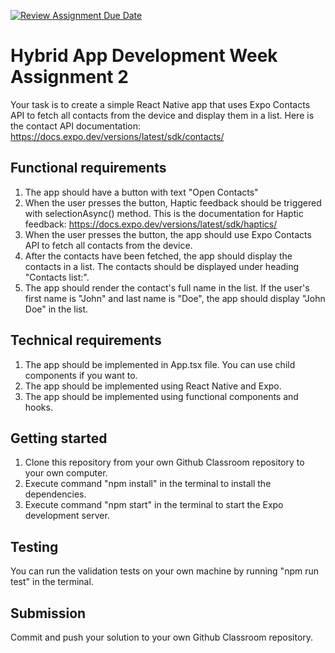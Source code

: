 [![Review Assignment Due Date](https://classroom.github.com/assets/deadline-readme-button-24ddc0f5d75046c5622901739e7c5dd533143b0c8e959d652212380cedb1ea36.svg)](https://classroom.github.com/a/DaqLFyo0)
# Hybrid App Development Week Assignment 2

Your task is to create a simple React Native app that uses Expo Contacts API
to fetch all contacts from the device and display them in a list.
Here is the contact API documentation: https://docs.expo.dev/versions/latest/sdk/contacts/

## Functional requirements
1. The app should have a button with text "Open Contacts"
2. When the user presses the button, Haptic feedback should be triggered with selectionAsync() method.
This is the documentation for Haptic feedback: https://docs.expo.dev/versions/latest/sdk/haptics/
3. When the user presses the button, the app should use Expo Contacts API to fetch all 
contacts from the device.
4. After the contacts have been fetched, the app should display the contacts in a list. The contacts
should be displayed under heading "Contacts list:".
5. The app should render the contact's full name in the list. If the user's first name is "John" and
last name is "Doe", the app should display "John Doe" in the list.

## Technical requirements
1. The app should be implemented in App.tsx file. You can use child components if you want to.
2. The app should be implemented using React Native and Expo.
3. The app should be implemented using functional components and hooks.

## Getting started
1. Clone this repository from your own Github Classroom repository to your own computer.
2. Execute command "npm install" in the terminal to install the dependencies.
3. Execute command "npm start" in the terminal to start the Expo development server.

## Testing
You can run the validation tests on your own machine by running "npm run test" in the terminal.

## Submission
Commit and push your solution to your own Github Classroom repository.
